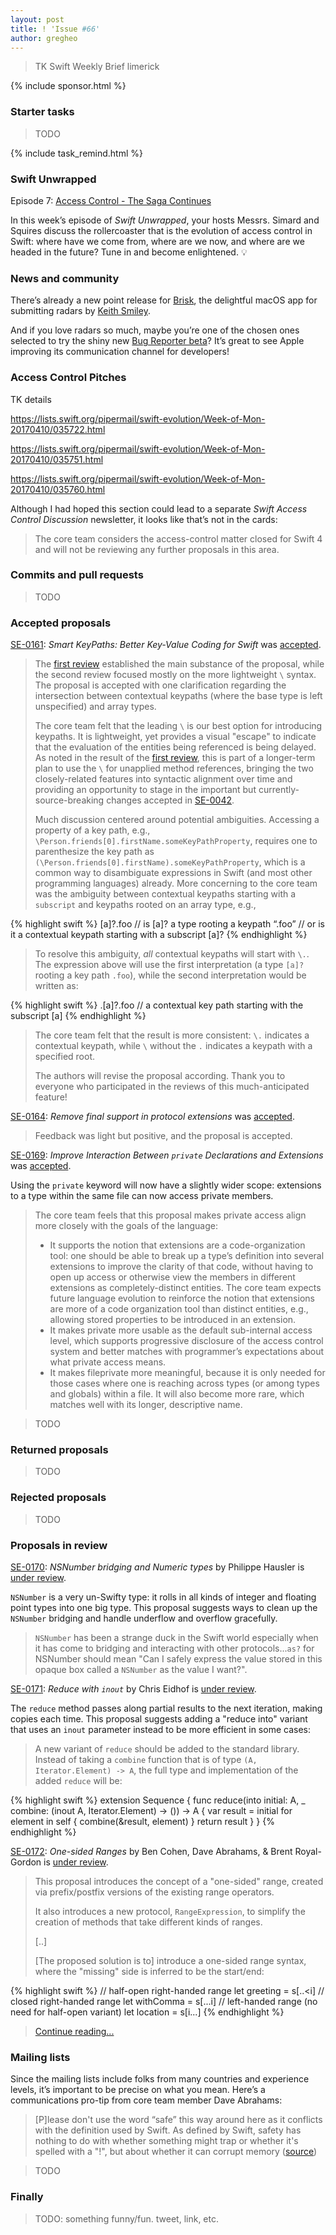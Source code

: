 ```yaml
---
layout: post
title: ! 'Issue #66'
author: gregheo
---
```


> TK Swift Weekly Brief limerick

<!--excerpt-->

{% include sponsor.html %}

### Starter tasks

> TODO

{% include task_remind.html %}

### Swift Unwrapped

Episode 7: [Access Control - The Saga Continues](https://spec.fm/podcasts/swift-unwrapped/65851)

In this week’s episode of _Swift Unwrapped_, your hosts Messrs. Simard and Squires discuss the rollercoaster that is the evolution of access control in Swift: where have we come from, where are we now, and where are we headed in the future? Tune in and become enlightened. 💡

### News and community

There’s already a new point release for [Brisk](https://github.com/br1sk/brisk), the delightful macOS app for submitting radars by [Keith Smiley](https://twitter.com/SmileyKeith).

And if you love radars so much, maybe you’re one of the chosen ones selected to try the shiny new [Bug Reporter beta](https://twitter.com/an0/status/854066062605897728)? It’s great to see Apple improving its communication channel for developers!


### Access Control Pitches

TK details

https://lists.swift.org/pipermail/swift-evolution/Week-of-Mon-20170410/035722.html

https://lists.swift.org/pipermail/swift-evolution/Week-of-Mon-20170410/035751.html

https://lists.swift.org/pipermail/swift-evolution/Week-of-Mon-20170410/035760.html

Although I had hoped this section could lead to a separate _Swift Access Control Discussion_ newsletter, it looks like that’s not in the cards:

> The core team considers the access-control matter closed for Swift 4 and will not be reviewing any further proposals in this area.

### Commits and pull requests

> TODO

### Accepted proposals

[SE-0161](https://github.com/apple/swift-evolution/blob/master/proposals/0161-key-paths.md): *Smart KeyPaths: Better Key-Value Coding for Swift* was [accepted](https://lists.swift.org/pipermail/swift-evolution-announce/2017-April/000356.html).

> The [first review](https://lists.swift.org/pipermail/swift-evolution-announce/2017-April/000342.html) established the main substance of the proposal, while the second review focused mostly on the more lightweight `\` syntax. The proposal is accepted with one clarification regarding the intersection between contextual keypaths (where the base type is left unspecified) and array types.
>
> The core team felt that the leading `\` is our best option for introducing keypaths. It is lightweight, yet provides a visual "escape" to indicate that the evaluation of the entities being referenced is being delayed. As noted in the result of the [first review](https://lists.swift.org/pipermail/swift-evolution-announce/2017-April/000342.html), this is part of a longer-term plan to use the `\` for unapplied method references, bringing the two closely-related features into syntactic alignment over time and providing an opportunity to stage in the important but currently-source-breaking changes accepted in [SE-0042](https://github.com/apple/swift-evolution/blob/master/proposals/0042-flatten-method-types.md).
>
> Much discussion centered around potential ambiguities. Accessing a property of a key path, e.g., `\Person.friends[0].firstName.someKeyPathProperty`, requires one to parenthesize the key path as `(\Person.friends[0].firstName).someKeyPathProperty`,  which is a common way to disambiguate expressions in Swift (and most other programming languages) already. More concerning to the core team was the ambiguity between contextual keypaths starting with a `subscript` and keypaths rooted on an array type, e.g.,

{% highlight swift %}
\[a]?.foo     // is [a]? a type rooting a keypath “.foo”
              // or is it a contextual keypath starting with a subscript [a]?
{% endhighlight %}

> To resolve this ambiguity, *all* contextual keypaths will start with `\.`. The expression above will use the first interpretation (a type `[a]?` rooting a key path `.foo`), while the second interpretation would be written as:

{% highlight swift %}
\.[a]?.foo    // a contextual key path starting with the subscript [a]
{% endhighlight %}

> The core team felt that the result is more consistent: `\.` indicates a contextual keypath, while `\` without the `.` indicates a keypath with a specified root.
>
> The authors will revise the proposal according. Thank you to everyone who participated in the reviews of this much-anticipated feature!

[SE-0164](https://github.com/apple/swift-evolution/blob/master/proposals/0164-remove-final-support-in-protocol-extensions.md): *Remove final support in protocol extensions* was [accepted](https://lists.swift.org/pipermail/swift-evolution-announce/2017-April/000355.html).

> Feedback was light but positive, and the proposal is accepted.

[SE-0169](https://github.com/apple/swift-evolution/blob/master/proposals/0169-improve-interaction-between-private-declarations-and-extensions.md): *Improve Interaction Between `private` Declarations and Extensions* was [accepted](https://lists.swift.org/pipermail/swift-evolution-announce/2017-April/000357.html).

Using the `private` keyword will now have a slightly wider scope: extensions to a type within the same file can now access private members.

> The core team feels that this proposal makes private access align more closely with the goals of the language:
> * It supports the notion that extensions are a code-organization tool: one should be able to break up a type’s definition into several extensions to improve the clarity of that code, without having to open up access or otherwise view the members in different extensions as completely-distinct entities. The core team expects future language evolution to reinforce the notion that extensions are more of a code organization tool than distinct entities, e.g., allowing stored properties to be introduced in an extension.
> * It makes private more usable as the default sub-internal access level, which supports progressive disclosure of the access control system and better matches with programmer’s expectations about what private access means.
> * It makes fileprivate more meaningful, because it is only needed for those cases where one is reaching across types (or among types and globals) within a file. It will also become more rare, which matches well with its longer, descriptive name.

> TODO

### Returned proposals

> TODO

### Rejected proposals

> TODO

### Proposals in review

[SE-0170](https://github.com/apple/swift-evolution/blob/master/proposals/0170-nsnumber_bridge.md): *NSNumber bridging and Numeric types* by Philippe Hausler is [under review](https://lists.swift.org/pipermail/swift-evolution-announce/2017-April/000351.html).

`NSNumber` is a very un-Swifty type: it rolls in all kinds of integer and floating point types into one big type. This proposal suggests ways to clean up the `NSNumber` bridging and handle underflow and overflow gracefully.

> `NSNumber` has been a strange duck in the Swift world especially when it has come to bridging and interacting with other protocols...`as?` for NSNumber should mean "Can I safely express the value stored in this opaque box called a `NSNumber` as the value I want?".

[SE-0171](https://github.com/apple/swift-evolution/blob/master/proposals/0171-reduce-with-inout.md): *Reduce with `inout`* by Chris Eidhof is [under review](https://lists.swift.org/pipermail/swift-evolution-announce/2017-April/000352.html).

The `reduce` method passes along partial results to the next iteration, making copies each time. This proposal suggests adding a "reduce into" variant that uses an `inout` parameter instead to be more efficient in some cases:

> A new variant of `reduce` should be added to the standard library. Instead of taking a `combine` function that is of type `(A, Iterator.Element) -> A`, the full type and implementation of the added `reduce` will be:

{% highlight swift %}
extension Sequence {
    func reduce<A>(into initial: A, _ combine: (inout A, Iterator.Element) -> ()) -> A {
        var result = initial
        for element in self {
            combine(&result, element)
        }
        return result
    }
}
{% endhighlight %}

[SE-0172](https://github.com/apple/swift-evolution/blob/master/proposals/0172-one-sided-ranges.md): *One-sided Ranges* by Ben Cohen, Dave Abrahams, & Brent Royal-Gordon is [under review](https://lists.swift.org/pipermail/swift-evolution-announce/2017-April/000358.html).

> This proposal introduces the concept of a "one-sided" range, created via prefix/postfix versions of the existing range operators.
>
> It also introduces a new protocol, `RangeExpression`, to simplify the creation of methods that take different kinds of ranges.
>
> [..]
>
> [The proposed solution is to] introduce a one-sided range syntax, where the "missing" side is inferred to be the start/end:

{% highlight swift %}
// half-open right-handed range
let greeting = s[..<i]
// closed right-handed range
let withComma = s[...i]
// left-handed range (no need for half-open variant)
let location = s[i...]
{% endhighlight %}

> [Continue reading...](https://github.com/apple/swift-evolution/blob/master/proposals/0172-one-sided-ranges.md)

### Mailing lists

Since the mailing lists include folks from many countries and experience levels, it’s important to be precise on what you mean. Here’s a communications pro-tip from core team member Dave Abrahams:

> [P]lease don't use the word “safe” this way around here as it
conflicts with the definition used by Swift. As defined by Swift, safety has nothing to do with whether something might trap or whether it's spelled with a "!", but about whether it can corrupt memory ([source](https://lists.swift.org/pipermail/swift-evolution/Week-of-Mon-20170410/035791.html))


> TODO

### Finally

> TODO: something funny/fun. tweet, link, etc.
